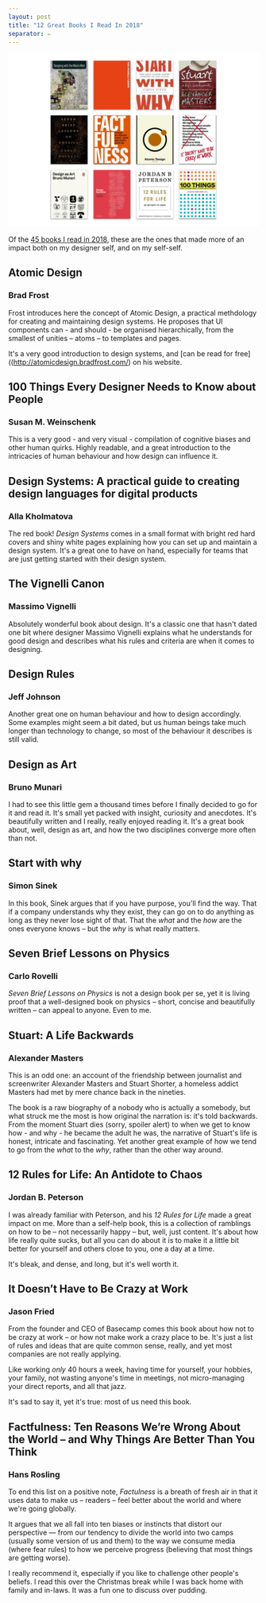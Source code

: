 ```yaml
---
layout: post
title: "12 Great Books I Read In 2018"
separator: ✏️
---
```

![](images/blog/books/books-2018.png)

Of the [45 books I read in 2018](/reading-list), these are the ones that made more of an impact both on my designer self, and on my self-self.

## Atomic Design
### Brad Frost

Frost introduces here the concept of Atomic Design, a practical methdology for creating and maintaining design systems. He proposes that UI components can - and should - be organised hierarchically, from the smallest of unities – atoms – to templates and pages.

It's a very good introduction to design systems, and [can be read for free]((http://atomicdesign.bradfrost.com/) on his website.

## 100 Things Every Designer Needs to Know about People
### Susan M. Weinschenk

This is a very good - and very visual - compilation of cognitive biases and other human quirks. Highly readable, and a great introduction to the intricacies of human behaviour and how design can influence it.

## Design Systems: A practical guide to creating design languages for digital products
### Alla Kholmatova

The red book! _Design Systems_ comes in a small format with bright red hard covers and shiny white pages explaining how you can set up and maintain a design system. It's a great one to have on hand, especially for teams that are just getting started with their design system.

## The Vignelli Canon
### Massimo Vignelli

Absolutely wonderful book about design. It's a classic one that hasn't dated one bit where designer Massimo Vignelli explains what he understands for good design and describes what his rules and criteria are when it comes to designing.

## Design Rules
### Jeff Johnson

Another great one on human behaviour and how to design accordingly. Some examples might seem a bit dated, but us human beings take much longer than technology to change, so most of the behaviour it describes is still valid.

## Design as Art
### Bruno Munari

I had to see this little gem a thousand times before I finally decided to go for it and read it. It's small yet packed with insight, curiosity and anecdotes. It's beautifully written and I really, really enjoyed reading it. It's a great book about, well, design as art, and how the two disciplines converge more often than not.

## Start with why
### Simon Sinek

In this book, Sinek argues that if you have purpose, you'll find the way. That if a company understands why they exist, they can go on to do anything as long as they never lose sight of that. That the _what_ and the _how_ are the ones everyone knows – but the _why_ is what really matters.

## Seven Brief Lessons on Physics
### Carlo Rovelli

_Seven Brief Lessons on Physics_ is not a design book per se, yet it is living proof that a well-designed book on physics – short, concise and beautifully written – can appeal to anyone. Even to me.

## Stuart: A Life Backwards
### Alexander Masters

This is an odd one: an account of the friendship between journalist and screenwriter Alexander Masters and Stuart Shorter, a homeless addict Masters had met by mere chance back in the nineties.

The book is a raw biography of a nobody who is actually a somebody, but what struck me the most is how original the narration is: it's told backwards. From the moment Stuart dies (sorry, spoiler alert) to when we get to know how - and why - he became the adult he was, the narrative of Stuart's life is honest, intricate and fascinating. Yet another great example of how we tend to go from the _what_ to the _why_, rather than the other way around.

## 12 Rules for Life: An Antidote to Chaos
### Jordan B. Peterson

I was already familiar with Peterson, and his _12 Rules for Life_ made a great impact on me. More than a self-help book, this is a collection of ramblings on how to be – not necessarily happy – but, well, just content. It's about how life really quite sucks, but all you can do about it is to make it a little bit better for yourself and others close to you, one a day at a time.

It's bleak, and dense, and long, but it's well worth it.  

## It Doesn’t Have to Be Crazy at Work
### Jason Fried

From the founder and CEO of Basecamp comes this book about how not to be crazy at work – or how not make work a crazy place to be. It's just a list of rules and ideas that are quite common sense, really, and yet most companies are not really applying.

Like working _only_ 40 hours a week, having time for yourself, your hobbies, your family, not wasting anyone's time in meetings, not micro-managing your direct reports, and all that jazz.

It's sad to say it, yet it's true: most of us need this book.

## Factfulness: Ten Reasons We’re Wrong About the World – and Why Things Are Better Than You Think
### Hans Rosling

To end this list on a positive note, _Factulness_ is a breath of fresh air in that it uses data to make us – readers – feel better about the world and where we're going globally.

It argues that we all fall into ten biases or instincts that distort our perspective — from our tendency to divide the world into two camps (usually some version of us and them) to the way we consume media (where fear rules) to how we perceive progress (believing that most things are getting worse).

I really recommend it, especially if you like to challenge other people's beliefs. I read this over the Christmas break while I was back home with family and in-laws. It was a fun one to discuss over pudding.
